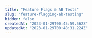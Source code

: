 ```yaml
---
title: "Feature Flags & AB Tests"
slug: "feature-flagging-ab-testing"
hidden: false
createdAt: "2023-01-29T00:45:59.562Z"
updatedAt: "2023-01-29T00:48:31.224Z"
---
```

